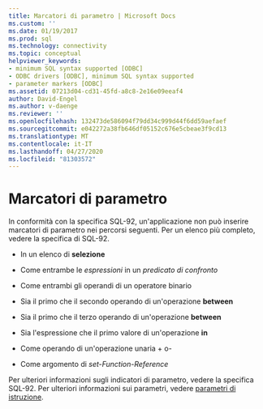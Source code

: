 ```yaml
---
title: Marcatori di parametro | Microsoft Docs
ms.custom: ''
ms.date: 01/19/2017
ms.prod: sql
ms.technology: connectivity
ms.topic: conceptual
helpviewer_keywords:
- minimum SQL syntax supported [ODBC]
- ODBC drivers [ODBC], minimum SQL syntax supported
- parameter markers [ODBC]
ms.assetid: 07213d04-cd31-45fd-a8c8-2e16e09eeaf4
author: David-Engel
ms.author: v-daenge
ms.reviewer: ''
ms.openlocfilehash: 132473de586094f79dd34c999d44f6dd59aefaef
ms.sourcegitcommit: e042272a38fb646df05152c676e5cbeae3f9cd13
ms.translationtype: MT
ms.contentlocale: it-IT
ms.lasthandoff: 04/27/2020
ms.locfileid: "81303572"
---
```

# <a name="parameter-markers"></a>Marcatori di parametro
In conformità con la specifica SQL-92, un'applicazione non può inserire marcatori di parametro nei percorsi seguenti. Per un elenco più completo, vedere la specifica di SQL-92.  
  
-   In un elenco di **selezione**  
  
-   Come entrambe le *espressioni* in un *predicato di confronto*  
  
-   Come entrambi gli operandi di un operatore binario  
  
-   Sia il primo che il secondo operando di un'operazione **between**  
  
-   Sia il primo che il terzo operando di un'operazione **between**  
  
-   Sia l'espressione che il primo valore di un'operazione **in**  
  
-   Come operando di un'operazione unaria + o-  
  
-   Come argomento di *set-Function-Reference*  
  
 Per ulteriori informazioni sugli indicatori di parametro, vedere la specifica SQL-92. Per ulteriori informazioni sui parametri, vedere [parametri di istruzione](../../../odbc/reference/develop-app/statement-parameters.md).
